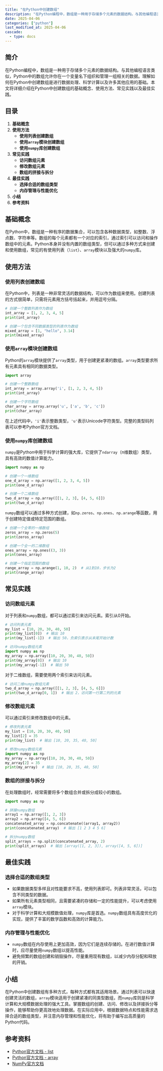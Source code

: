 ```yaml
---
title: "在Python中创建数组"
description: "在Python编程中，数组是一种用于存储多个元素的数据结构。与其他编程语言类似，Python中的数组允许你在一个变量名下组织和管理一组相关的数据。理解如何在Python中创建数组是进行数据处理、科学计算以及许多其他应用的基础。本文将详细介绍在Python中创建数组的基础概念、使用方法、常见实践以及最佳实践。"
date: 2025-04-06
categories: ["python"]
last_modified_at: 2025-04-06
cascade:
  - type: docs
---
```



## 简介
在Python编程中，数组是一种用于存储多个元素的数据结构。与其他编程语言类似，Python中的数组允许你在一个变量名下组织和管理一组相关的数据。理解如何在Python中创建数组是进行数据处理、科学计算以及许多其他应用的基础。本文将详细介绍在Python中创建数组的基础概念、使用方法、常见实践以及最佳实践。

<!-- more -->
## 目录
1. **基础概念**
2. **使用方法**
    - **使用列表创建数组**
    - **使用`array`模块创建数组**
    - **使用`numpy`库创建数组**
3. **常见实践**
    - **访问数组元素**
    - **修改数组元素**
    - **数组的拼接与拆分**
4. **最佳实践**
    - **选择合适的数组类型**
    - **内存管理与性能优化**
5. **小结**
6. **参考资料**

## 基础概念
在Python中，数组是一种有序的数据集合，可以包含各种数据类型，如整数、浮点数、字符串等。数组的每个元素都有一个对应的索引，通过索引可以访问和操作数组中的元素。Python本身并没有内置的数组类型，但可以通过多种方式来创建和使用数组，常见的有使用列表（`list`）、`array`模块以及强大的`numpy`库。

## 使用方法

### 使用列表创建数组
在Python中，列表是一种非常灵活的数据结构，可以作为数组来使用。创建列表的方式很简单，只需将元素用方括号括起来，并用逗号分隔。

```python
# 创建一个整数列表作为数组
int_array = [1, 2, 3, 4, 5]
print(int_array)

# 创建一个包含不同数据类型的列表作为数组
mixed_array = [1, "hello", 3.14]
print(mixed_array)
```

### 使用`array`模块创建数组
Python的`array`模块提供了`array`类型，用于创建更紧凑的数组。`array`类型要求所有元素具有相同的数据类型。

```python
import array

# 创建一个整数数组
int_array = array.array('i', [1, 2, 3, 4, 5])
print(int_array)

# 创建一个字符数组
char_array = array.array('u', ['a', 'b', 'c'])
print(char_array)
```

在上述代码中，`'i'`表示整数类型，`'u'`表示Unicode字符类型。完整的类型码列表可以参考Python官方文档。

### 使用`numpy`库创建数组
`numpy`是Python中用于科学计算的强大库，它提供了`ndarray`（n维数组）类型，具有高效的数值计算能力。

```python
import numpy as np

# 创建一个一维数组
one_d_array = np.array([1, 2, 3, 4, 5])
print(one_d_array)

# 创建一个二维数组
two_d_array = np.array([[1, 2, 3], [4, 5, 6]])
print(two_d_array)
```

`numpy`数组可以通过多种方式创建，如`np.zeros`、`np.ones`、`np.arange`等函数，用于创建特定值或特定范围的数组。

```python
# 创建一个全零的一维数组
zeros_array = np.zeros(5)
print(zeros_array)

# 创建一个全一的二维数组
ones_array = np.ones((3, 3))
print(ones_array)

# 创建一个指定范围的数组
range_array = np.arange(1, 10, 2)  # 从1到10，步长为2
print(range_array)
```

## 常见实践

### 访问数组元素
对于列表和`numpy`数组，都可以通过索引来访问元素。索引从0开始。

```python
# 访问列表元素
my_list = [10, 20, 30, 40, 50]
print(my_list[0])  # 输出 10
print(my_list[-1])  # 输出 50，负索引表示从末尾开始计数

# 访问numpy数组元素
import numpy as np
my_array = np.array([10, 20, 30, 40, 50])
print(my_array[0])  # 输出 10
print(my_array[-1])  # 输出 50
```

对于二维数组，需要使用两个索引来访问元素。

```python
# 访问二维numpy数组元素
two_d_array = np.array([[1, 2, 3], [4, 5, 6]])
print(two_d_array[0, 1])  # 输出 2，访问第一行第二列的元素
```

### 修改数组元素
可以通过索引来修改数组中的元素。

```python
# 修改列表元素
my_list = [10, 20, 30, 40, 50]
my_list[2] = 35
print(my_list)  # 输出 [10, 20, 35, 40, 50]

# 修改numpy数组元素
import numpy as np
my_array = np.array([10, 20, 30, 40, 50])
my_array[2] = 35
print(my_array)  # 输出 [10, 20, 35, 40, 50]
```

### 数组的拼接与拆分
在处理数组时，经常需要将多个数组合并或拆分成较小的数组。

```python
import numpy as np

# 拼接numpy数组
array1 = np.array([1, 2, 3])
array2 = np.array([4, 5, 6])
concatenated_array = np.concatenate((array1, array2))
print(concatenated_array)  # 输出 [1 2 3 4 5 6]

# 拆分numpy数组
split_arrays = np.split(concatenated_array, 2)
print(split_arrays)  # 输出 [array([1, 2, 3]), array([4, 5, 6])]
```

## 最佳实践

### 选择合适的数组类型
- 如果数据类型多样且对性能要求不高，使用列表即可。列表非常灵活，可以包含不同类型的数据。
- 如果所有元素类型相同，且需要紧凑的存储和一定的性能提升，可以考虑使用`array`模块。
- 对于科学计算和大规模数值处理，`numpy`库是首选。`numpy`数组具有高度优化的实现，提供了丰富的数学函数和高效的计算能力。

### 内存管理与性能优化
- `numpy`数组在内存使用上更加高效，因为它们是连续存储的。在进行数值计算时，应尽量使用`numpy`数组以提高性能。
- 避免频繁的数组创建和销毁操作，尽量重用现有数组，以减少内存分配和释放的开销。

## 小结
在Python中创建数组有多种方式，每种方式都有其适用场景。通过列表可以快速创建灵活的数组，`array`模块适用于创建紧凑的同类型数组，而`numpy`库则是科学计算和大规模数据处理的强大工具。掌握数组的创建、访问、修改以及拼接拆分等操作，能够帮助你更高效地处理数据。在实际应用中，根据数据特点和性能需求选择合适的数组类型，并注意内存管理和性能优化，将有助于编写出高质量的Python代码。

## 参考资料
- [Python官方文档 - list](https://docs.python.org/3/library/stdtypes.html#list)
- [Python官方文档 - array](https://docs.python.org/3/library/array.html)
- [NumPy官方文档](https://numpy.org/doc/)